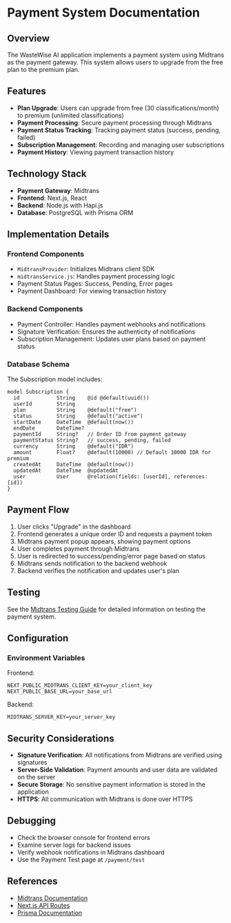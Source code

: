 # Payment System Documentation

## Overview

The WasteWise AI application implements a payment system using Midtrans as the payment gateway. This system allows users to upgrade from the free plan to the premium plan.

## Features

- **Plan Upgrade**: Users can upgrade from free (30 classifications/month) to premium (unlimited classifications)
- **Payment Processing**: Secure payment processing through Midtrans
- **Payment Status Tracking**: Tracking payment status (success, pending, failed)
- **Subscription Management**: Recording and managing user subscriptions
- **Payment History**: Viewing payment transaction history

## Technology Stack

- **Payment Gateway**: Midtrans
- **Frontend**: Next.js, React
- **Backend**: Node.js with Hapi.js
- **Database**: PostgreSQL with Prisma ORM

## Implementation Details

### Frontend Components

- `MidtransProvider`: Initializes Midtrans client SDK
- `midtransService.js`: Handles payment processing logic
- Payment Status Pages: Success, Pending, Error pages
- Payment Dashboard: For viewing transaction history

### Backend Components

- Payment Controller: Handles payment webhooks and notifications
- Signature Verification: Ensures the authenticity of notifications
- Subscription Management: Updates user plans based on payment status

### Database Schema

The Subscription model includes:

```prisma
model Subscription {
  id            String    @id @default(uuid())
  userId        String
  plan          String    @default("free")
  status        String    @default("active")
  startDate     DateTime  @default(now())
  endDate       DateTime?
  paymentId     String?   // Order ID from payment gateway
  paymentStatus String?   // success, pending, failed
  currency      String    @default("IDR")
  amount        Float?    @default(10000) // Default 10000 IDR for premium
  createdAt     DateTime  @default(now())
  updatedAt     DateTime  @updatedAt
  user          User      @relation(fields: [userId], references: [id])
}
```

## Payment Flow

1. User clicks "Upgrade" in the dashboard
2. Frontend generates a unique order ID and requests a payment token
3. Midtrans payment popup appears, showing payment options
4. User completes payment through Midtrans
5. User is redirected to success/pending/error page based on status
6. Midtrans sends notification to the backend webhook
7. Backend verifies the notification and updates user's plan

## Testing

See the [Midtrans Testing Guide](./MIDTRANS_TESTING_GUIDE.md) for detailed information on testing the payment system.

## Configuration

### Environment Variables

Frontend:
```
NEXT_PUBLIC_MIDTRANS_CLIENT_KEY=your_client_key
NEXT_PUBLIC_BASE_URL=your_base_url
```

Backend:
```
MIDTRANS_SERVER_KEY=your_server_key
```

## Security Considerations

- **Signature Verification**: All notifications from Midtrans are verified using signatures
- **Server-Side Validation**: Payment amounts and user data are validated on the server
- **Secure Storage**: No sensitive payment information is stored in the application
- **HTTPS**: All communication with Midtrans is done over HTTPS

## Debugging

- Check the browser console for frontend errors
- Examine server logs for backend issues
- Verify webhook notifications in Midtrans dashboard
- Use the Payment Test page at `/payment/test`

## References

- [Midtrans Documentation](https://docs.midtrans.com/)
- [Next.js API Routes](https://nextjs.org/docs/api-routes/introduction)
- [Prisma Documentation](https://www.prisma.io/docs/)
